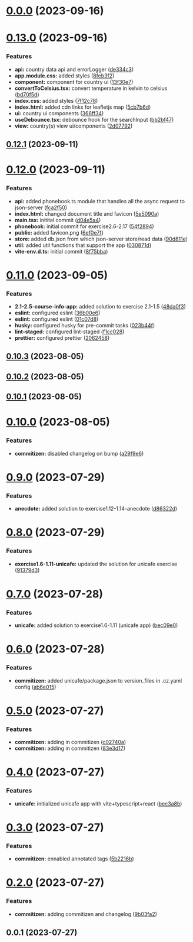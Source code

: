 # [0.0.0](https://github.com/zhid0399123/fullstack-open-exercises/compare/0.13.0...0.0.0) (2023-09-16)

# [0.13.0](https://github.com/zhid0399123/fullstack-open-exercises/compare/0.12.1...0.13.0) (2023-09-16)

### Features

- **api:** country data api and errorLogger ([de334c3](https://github.com/zhid0399123/fullstack-open-exercises/commit/de334c3debf20456128063626d8ef7b6fb94bb6e))
- **app.module.css:** added styles ([8feb3f2](https://github.com/zhid0399123/fullstack-open-exercises/commit/8feb3f217977efff9d20b16fd5bbdef1b25c61b8))
- **component:** component for country ui ([13f30e7](https://github.com/zhid0399123/fullstack-open-exercises/commit/13f30e752e08bc048f9a5e52202552eba7055dba))
- **convertToCelsius.tsx:** convert temperature in kelvin to celsius ([bd70f5d](https://github.com/zhid0399123/fullstack-open-exercises/commit/bd70f5d04eea78e11b4b9b3602b57dd621b4aae4))
- **index.css:** added styles ([7f12c78](https://github.com/zhid0399123/fullstack-open-exercises/commit/7f12c78b0c8b2164f2d280ba287a3f86992e8c3a))
- **index.html:** added cdn links for leafletjs map ([5cb7b6d](https://github.com/zhid0399123/fullstack-open-exercises/commit/5cb7b6d0082564c6c4c6a44f1f849d152ba18066))
- **ui:** country ui components ([366ff34](https://github.com/zhid0399123/fullstack-open-exercises/commit/366ff34344f12555aef6294d37efbbcb35d96d70))
- **useDebounce.tsx:** debounce hook for the searchInput ([bb2bf47](https://github.com/zhid0399123/fullstack-open-exercises/commit/bb2bf471bc5c54ee2398a52b3b63742e2eb00d65))
- **view:** country(s) view ui/components ([2d07792](https://github.com/zhid0399123/fullstack-open-exercises/commit/2d077929782b3692963dee46f49e3aefc9ff89aa))

## [0.12.1](https://github.com/zhid0399123/fullstack-open-exercises/compare/0.12.0...0.12.1) (2023-09-11)

# [0.12.0](https://github.com/zhid0399123/fullstack-open-exercises/compare/0.11.0...0.12.0) (2023-09-11)

### Features

- **api:** added phonebook.ts module that handles all the async request to json-server ([fca2f50](https://github.com/zhid0399123/fullstack-open-exercises/commit/fca2f50f21f1bd9395d2a0c2663f11da4174996a))
- **index.html:** changed document title and favicon ([5e5090a](https://github.com/zhid0399123/fullstack-open-exercises/commit/5e5090a6a9e325cce9d501dd0b2fff9a35e7c634))
- **main.tsx:** initital commit ([d04e5a4](https://github.com/zhid0399123/fullstack-open-exercises/commit/d04e5a48fcbc934c5cfc469d18fd5e93cb4dc5d9))
- **phonebook:** initial commit for exercise2.6-2.17 ([54f2894](https://github.com/zhid0399123/fullstack-open-exercises/commit/54f2894b696d3b00102bc07c72281b63b3cfae4f))
- **public:** added favicon.png ([6ef0e7f](https://github.com/zhid0399123/fullstack-open-exercises/commit/6ef0e7f3bfd546a4cba0f445a6fb1a15ea9a405f))
- **store:** added db.json from which json-server store/read data ([90d811e](https://github.com/zhid0399123/fullstack-open-exercises/commit/90d811e297830e3923a68649d1e57fa10b01caa0))
- **util:** added util functions that support the app ([030871d](https://github.com/zhid0399123/fullstack-open-exercises/commit/030871d604791f09ca8861418a1d2d40168ef654))
- **vite-env.d.ts:** initial commit ([8f75bba](https://github.com/zhid0399123/fullstack-open-exercises/commit/8f75bbaa0585ae187fa1d560c648427ec136fe87))

# [0.11.0](https://github.com/zhid0399123/fullstack-open-exercises/compare/0.10.3...0.11.0) (2023-09-05)

### Features

- **2.1-2.5-course-info-app:** added solution to exercise 2.1-1.5 ([48da0f3](https://github.com/zhid0399123/fullstack-open-exercises/commit/48da0f3051c416811983e114c4e5e3c7bc837a46))
- **eslint:** configured eslint ([36b00e6](https://github.com/zhid0399123/fullstack-open-exercises/commit/36b00e664e7bbe30ea1c65076134bc76dd79e590))
- **eslint:** configured eslint ([01c07d8](https://github.com/zhid0399123/fullstack-open-exercises/commit/01c07d8154a489cc88a9bb74e38cf9b5da7bbe26))
- **husky:** configured husky for pre-commit tasks ([023b44f](https://github.com/zhid0399123/fullstack-open-exercises/commit/023b44f97a6b787427e9d1387918becd7a61e36b))
- **lint-staged:** configured lint-staged ([f1cc028](https://github.com/zhid0399123/fullstack-open-exercises/commit/f1cc028112e16d201ca090b58c79dc97cf1385f1))
- **prettier:** configured prettier ([2062458](https://github.com/zhid0399123/fullstack-open-exercises/commit/2062458b3a2b6c3380de95741b96f09f81dfdb45))

## [0.10.3](https://github.com/zhid0399123/fullstack-open-exercises/compare/0.10.2...0.10.3) (2023-08-05)

## [0.10.2](https://github.com/zhid0399123/fullstack-open-exercises/compare/0.10.1...0.10.2) (2023-08-05)

## [0.10.1](https://github.com/zhid0399123/fullstack-open-exercises/compare/0.10.0...0.10.1) (2023-08-05)

# [0.10.0](https://github.com/zhid0399123/fullstack-open-exercises/compare/0.9.0...0.10.0) (2023-08-05)

### Features

- **commitizen:** disabled changelog on bump ([a29f9e6](https://github.com/zhid0399123/fullstack-open-exercises/commit/a29f9e6c68781c0c1e85ba4afc9e181a2d012295))

# [0.9.0](https://github.com/zhid0399123/fullstack-open-exercises/compare/0.8.0...0.9.0) (2023-07-29)

### Features

- **anecdote:** added solution to exercise1.12-1.14-anecdote ([d86322d](https://github.com/zhid0399123/fullstack-open-exercises/commit/d86322d5a8d808da29c4d83faf62d0cfb8175edc))

# [0.8.0](https://github.com/zhid0399123/fullstack-open-exercises/compare/0.7.0...0.8.0) (2023-07-29)

### Features

- **exercise1.6-1.11-unicafe:** updated the solution for unicafe exercise ([91379d3](https://github.com/zhid0399123/fullstack-open-exercises/commit/91379d3c4e36bc28cd256f674acb2d60101fd92a))

# [0.7.0](https://github.com/zhid0399123/fullstack-open-exercises/compare/0.6.0...0.7.0) (2023-07-28)

### Features

- **unicafe:** added solution to exercise1.6-1.11 (unicafe app) ([bec09e0](https://github.com/zhid0399123/fullstack-open-exercises/commit/bec09e03aec9386f141540f6634f7bdaad184d67))

# [0.6.0](https://github.com/zhid0399123/fullstack-open-exercises/compare/0.5.0...0.6.0) (2023-07-28)

### Features

- **commitizen:** added unicafe/package.json to version_files in .cz.yaml config ([ab6e015](https://github.com/zhid0399123/fullstack-open-exercises/commit/ab6e0157617a02c3623c429cbe6e649567e44cab))

# [0.5.0](https://github.com/zhid0399123/fullstack-open-exercises/compare/0.4.0...0.5.0) (2023-07-27)

### Features

- **commitizen:** adding in commitizen ([c02740a](https://github.com/zhid0399123/fullstack-open-exercises/commit/c02740a4d224654efe850c2200cfd0fdf4540bc7))
- **commitizen:** adding in commitizen ([83e3d17](https://github.com/zhid0399123/fullstack-open-exercises/commit/83e3d17e41486e4c6917897d1a2b93752ff1299c))

# [0.4.0](https://github.com/zhid0399123/fullstack-open-exercises/compare/0.3.0...0.4.0) (2023-07-27)

### Features

- **unicafe:** initialized unicafe app with vite+typescript+react ([bec3a8b](https://github.com/zhid0399123/fullstack-open-exercises/commit/bec3a8b7e9e01833a041f7974817d63cbdb42817))

# [0.3.0](https://github.com/zhid0399123/fullstack-open-exercises/compare/0.2.0...0.3.0) (2023-07-27)

### Features

- **commitizen:** ennabled annotated tags ([5b2216b](https://github.com/zhid0399123/fullstack-open-exercises/commit/5b2216b88fd6045c432f1818f73e504915f98c99))

# [0.2.0](https://github.com/zhid0399123/fullstack-open-exercises/compare/0.0.1...0.2.0) (2023-07-27)

### Features

- **commitizen:** adding commitizen and changelog ([9b03fa2](https://github.com/zhid0399123/fullstack-open-exercises/commit/9b03fa26bb1d077895c859e213d8de530bc17cd4))

## 0.0.1 (2023-07-27)
